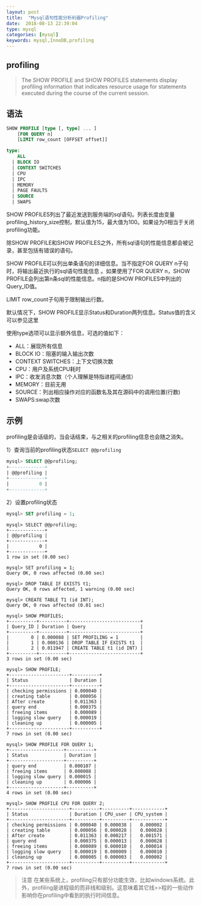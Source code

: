 ```yaml
---
layout: post
title:  "Mysql语句性能分析利器Profiling"
date:  2018-08-13 22:39:04
type: mysql
categories: [mysql]
keywords: mysql,InnoDB,profiling
---
```

## profiling

>The SHOW PROFILE and SHOW PROFILES statements display profiling information that indicates resource usage for statements executed during the course of the current session.
## 语法

```sql
SHOW PROFILE [type [, type] ... ]
    [FOR QUERY n]
    [LIMIT row_count [OFFSET offset]]

type:
    ALL
  | BLOCK IO
  | CONTEXT SWITCHES
  | CPU
  | IPC
  | MEMORY
  | PAGE FAULTS
  | SOURCE
  | SWAPS
```

SHOW PROFILES列出了最近发送到服务端的sql语句。列表长度由变量profiling_history_size控制，默认值为15，最大值为100。如果设为0相当于关闭profiling功能。

除SHOW PROFILE和SHOW PROFILES之外，所有sql语句的性能信息都会被记录，甚至包括有错误的语句。

SHOW PROFILE可以列出单条语句的详细信息。当不指定FOR QUERY n子句时，将输出最近执行的sql语句性能信息 。如果使用了FOR QUERY n，SHOW PROFILE会列出第n条sql的性能信息。n指的是SHOW PROFILES中列出的Query_ID值。

LIMIT row_count子句用于限制输出行数。

默认情况下，SHOW PROFILE显示Status和Duration两列信息。Status值的含义可以参见这里

使用type选项可以显示额外信息，可选的值如下： 
- ALL：展现所有信息 
- BLOCK IO：阻塞的输入输出次数 
- CONTEXT SWITCHES：上下文切换次数 
- CPU：用户及系统CPU耗时 
- IPC：收发消息次数（个人理解是特指进程间通信） 
- MEMORY：目前无用 
- SOURCE：列出相应操作对应的函数名及其在源码中的调用位置(行数) 
- SWAPS:swap次数

## 示例
profiling是会话级的，当会话结束，与之相关的profiling信息也会随之消失。

1）查询当前的profiling状态`SELECT @@profiling`

```sql
mysql> SELECT @@profiling;
+-------------+
| @@profiling |
+-------------+
|           0 |
+-------------+
```
2）设置profiling状态

```sql
mysql> SET profiling = 1;
```


```
mysql> SELECT @@profiling;
+-------------+
| @@profiling |
+-------------+
|           0 |
+-------------+
1 row in set (0.00 sec)

mysql> SET profiling = 1;
Query OK, 0 rows affected (0.00 sec)

mysql> DROP TABLE IF EXISTS t1;
Query OK, 0 rows affected, 1 warning (0.00 sec)

mysql> CREATE TABLE T1 (id INT);
Query OK, 0 rows affected (0.01 sec)

mysql> SHOW PROFILES;
+----------+----------+--------------------------+
| Query_ID | Duration | Query                    |
+----------+----------+--------------------------+
|        0 | 0.000088 | SET PROFILING = 1        |
|        1 | 0.000136 | DROP TABLE IF EXISTS t1  |
|        2 | 0.011947 | CREATE TABLE t1 (id INT) |
+----------+----------+--------------------------+
3 rows in set (0.00 sec)

mysql> SHOW PROFILE;
+----------------------+----------+
| Status               | Duration |
+----------------------+----------+
| checking permissions | 0.000040 |
| creating table       | 0.000056 |
| After create         | 0.011363 |
| query end            | 0.000375 |
| freeing items        | 0.000089 |
| logging slow query   | 0.000019 |
| cleaning up          | 0.000005 |
+----------------------+----------+
7 rows in set (0.00 sec)

mysql> SHOW PROFILE FOR QUERY 1;
+--------------------+----------+
| Status             | Duration |
+--------------------+----------+
| query end          | 0.000107 |
| freeing items      | 0.000008 |
| logging slow query | 0.000015 |
| cleaning up        | 0.000006 |
+--------------------+----------+
4 rows in set (0.00 sec)

mysql> SHOW PROFILE CPU FOR QUERY 2;
+----------------------+----------+----------+------------+
| Status               | Duration | CPU_user | CPU_system |
+----------------------+----------+----------+------------+
| checking permissions | 0.000040 | 0.000038 |   0.000002 |
| creating table       | 0.000056 | 0.000028 |   0.000028 |
| After create         | 0.011363 | 0.000217 |   0.001571 |
| query end            | 0.000375 | 0.000013 |   0.000028 |
| freeing items        | 0.000089 | 0.000010 |   0.000014 |
| logging slow query   | 0.000019 | 0.000009 |   0.000010 |
| cleaning up          | 0.000005 | 0.000003 |   0.000002 |
+----------------------+----------+----------+------------+
7 rows in set (0.00 sec)
```

>注意
在某些系统上，profiling只有部分功能生效，比如windows系统。此外，profiling是进程级的而非线和级别。这意味着其它线>>程的一些动作影响你在profiling中看到的执行时间信息。